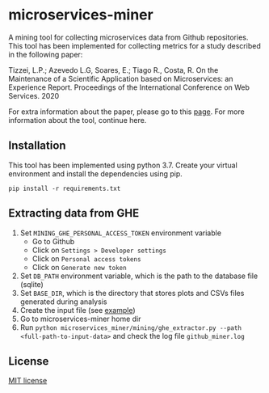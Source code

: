 
microservices-miner
===================

A mining tool for collecting microservices data from Github repositories. This tool has been implemented for collecting metrics for a study described in the following paper:


Tizzei, L.P.; Azevedo L.G, Soares, E.; Tiago R., Costa, R. On the Maintenance of a Scientific Application based on Microservices: an Experience Report. Proceedings of the International Conference on Web Services. 2020

For extra information about the paper, please go to this [page](docs/ICWSPaper.md). For more information about the tool, continue here.

## Installation
This tool has been implemented using python 3.7. Create your virtual environment and install the dependencies using pip.

```shell script
pip install -r requirements.txt
```

## Extracting data from GHE
1. Set `MINING_GHE_PERSONAL_ACCESS_TOKEN` environment variable
    - Go to Github
    - Click on `Settings > Developer settings`
    - Click on `Personal access tokens`
    - Click on `Generate new token`
2. Set  `DB_PATH` environment variable, which is the path to the database file (sqlite)
3. Set `BASE_DIR`, which is the directory that stores plots and CSVs files generated during analysis
4. Create the input file (see [example](microservices_miner/example.json))
5. Go to microservices-miner home dir
5. Run `python microservices_miner/mining/ghe_extractor.py --path <full-path-to-input-data>` and check the log file `github_miner.log`


## License

[MIT license](LICENSE)
